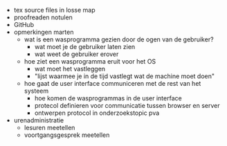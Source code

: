 - tex source files in losse map
- proofreaden notulen
- GitHub
- opmerkingen marten
    + wat is een wasprogramma gezien door de ogen van de gebruiker?
        * wat moet je de gebruiker laten zien
        * wat weet de gebruiker erover
    + hoe ziet een wasprogramma eruit voor het OS
        * wat moet het vastleggen
        * "lijst waarmee je in de tijd vastlegt wat de machine moet doen"
    + hoe gaat de user interface communiceren met de rest van het systeem
        * hoe komen de wasprogrammas in de user interface
        * protecol definieren voor communicatie tussen browser en server
        * ontwerpen protocol in onderzoekstopic pva
- urenadministratie
    + lesuren meetellen
    + voortgangsgesprek meetellen
